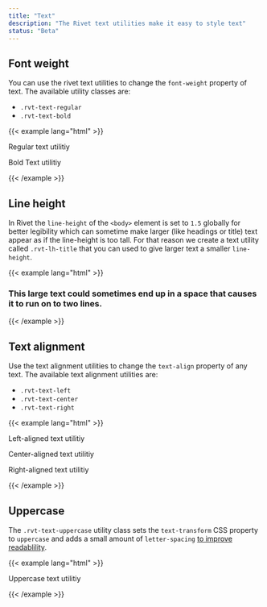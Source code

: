 ```yaml
---
title: "Text"
description: "The Rivet text utilities make it easy to style text"
status: "Beta"
---
```

## Font weight
You can use the rivet text utilities to change the `font-weight` property of text. The available utility classes are:

- `.rvt-text-regular`
- `.rvt-text-bold`

{{< example lang="html" >}}<p class="rvt-text-regular">Regular text utilitiy</p>
<p class="rvt-text-bold">Bold Text utilitiy</p>
{{< /example >}}

## Line height
In Rivet the `line-height` of the `<body>` element is set to `1.5` globally for better legibility which can sometime make larger (like headings or title) text appear as if the line-height is too tall. For that reason we create a text utility called `.rvt-lh-title` that you can used to give larger text a smaller `line-height`.

{{< example lang="html" >}}<h3 class="rvt-ts-36">This large text could sometimes end up in a space that causes it to run on to two lines.</h3>
{{< /example >}}

## Text alignment
Use the text alignment utilities to change the `text-align` property of any text. The available text alignment utilities are:

- `.rvt-text-left`
- `.rvt-text-center`
- `.rvt-text-right`

{{< example lang="html" >}}<p class="rvt-text-left">Left-aligned text utilitiy</p>
<p class="rvt-text-center">Center-aligned text utilitiy</p>
<p class="rvt-text-right">Right-aligned text utilitiy</p>
{{< /example >}}

## Uppercase
The `.rvt-text-uppercase` utility class sets the `text-transform` CSS property to `uppercase` and adds a small amount of `letter-spacing` [to improve readablility](http://webtypography.net/2.1.6).

{{< example lang="html" >}}<p class="rvt-text-uppercase">Uppercase text utilitiy</p>
{{< /example >}}
